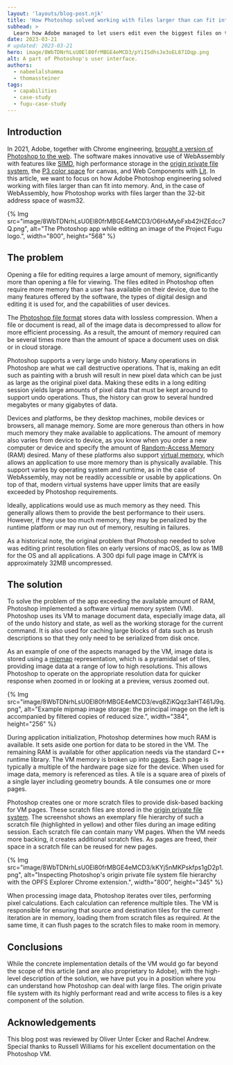 ```yaml
---
layout: 'layouts/blog-post.njk'
title: 'How Photoshop solved working with files larger than can fit into memory'
subhead: >
  Learn how Adobe managed to let users edit even the biggest files on the web version of its iconic Photoshop app.
date: 2023-03-21
# updated: 2023-03-21
hero: image/8WbTDNrhLsU0El80frMBGE4eMCD3/pYiISdhsJe3oEL871Dqp.png
alt: A part of Photoshop's user interface.
authors:
  - nabeelalshamma
  - thomassteiner
tags:
  - capabilities
  - case-study
  - fugu-case-study
---
```


## Introduction

In 2021, Adobe, together with Chrome engineering, [brought a version of Photoshop to the web](https://web.dev/ps-on-the-web/). The software makes innovative use of WebAssembly with features like [SIMD](https://v8.dev/features/simd), high performance storage in the [origin private file system](/articles/file-system-access/#accessing-the-origin-private-file-system), the [P3 color space](https://developer.mozilla.org/docs/Web/API/HTMLCanvasElement/getContext#colorspace) for canvas, and Web Components with [Lit](https://lit.dev/). In this article, we want to focus on how Adobe Photoshop engineering solved working with files larger than can fit into memory. And, in the case of WebAssembly, how Photoshop works with files larger than the 32-bit address space of wasm32.

{% Img src="image/8WbTDNrhLsU0El80frMBGE4eMCD3/O6HxMybFxb42HZEdcc7Q.png", alt="The Photoshop app while editing an image of the Project Fugu logo.", width="800", height="568" %}

## The problem

Opening a file for editing requires a large amount of memory, significantly more than opening a file for viewing. The files edited in Photoshop often require more memory than a user has available on their device, due to the many features offered by the software, the types of digital design and editing it is used for, and the capabilities of user devices.

The [Photoshop file format](https://helpx.adobe.com/photoshop/using/file-formats.html#photoshop_format_psd) stores data with lossless compression. When a file or document is read, all of the image data is decompressed to allow for more efficient processing. As a result, the amount of memory required can be several times more than the amount of space a document uses on disk or in cloud storage.

Photoshop supports a very large undo history. Many operations in Photoshop are what we call destructive operations. That is, making an edit such as painting with a brush will result in new pixel data which can be just as large as the original pixel data. Making these edits in a long editing session yields large amounts of pixel data that must be kept around to support undo operations. Thus, the history can grow to several hundred megabytes or many gigabytes of data.

Devices and platforms, be they desktop machines, mobile devices or browsers, all manage memory. Some are more generous than others in how much memory they make available to applications. The amount of memory also varies from device to device, as you know when you order a new computer or device and specify the amount of [Random-Access Memory](https://en.wikipedia.org/wiki/Random-access_memory) (RAM) desired. Many of these platforms also support [virtual memory](https://en.wikipedia.org/wiki/Virtual_memory), which allows an application to use more memory than is physically available. This support varies by operating system and runtime, as in the case of WebAssembly, may not be readily accessible or usable by applications. On top of that, modern virtual systems have upper limits that are easily exceeded by Photoshop requirements.

Ideally, applications would use as much memory as they need. This generally allows them to provide the best performance to their users. However, if they use too much memory, they may be penalized by the runtime platform or may run out of memory, resulting in failures.

As a historical note, the original problem that Photoshop needed to solve was editing print resolution files on early versions of macOS, as low as 1MB for the OS and all applications. A 300 dpi full page image in CMYK is approximately 32MB uncompressed.

## The solution

To solve the problem of the app exceeding the available amount of RAM, Photoshop implemented a software virtual memory system (VM). Photoshop uses its VM to manage document data, especially image data, all of the undo history and state, as well as the working storage for the current command. It is also used for caching large blocks of data such as brush descriptions so that they only need to be serialized from disk once.

As an example of one of the aspects managed by the VM, image data is stored using a [mipmap](https://en.wikipedia.org/wiki/Mipmap) representation, which is a pyramidal set of tiles, providing image data at a range of low to high resolutions. This allows Photoshop to operate on the appropriate resolution data for quicker response when zoomed in or looking at a preview, versus zoomed out.

{% Img src="image/8WbTDNrhLsU0El80frMBGE4eMCD3/evq8ZiKQqz3aHT461J9q.png", alt="Example mipmap image storage: the principal image on the left is accompanied by filtered copies of reduced size.", width="384", height="256" %}

During application initialization, Photoshop determines how much RAM is available. It sets aside one portion for data to be stored in the VM. The remaining RAM is available for other application needs via the standard C++ runtime library. The VM memory is broken up into [pages](https://en.wikipedia.org/wiki/Page_(computer_memory)). Each page is typically a multiple of the hardware page size for the device. When used for image data, memory is referenced as tiles. A tile is a square area of pixels of a single layer including geometry bounds. A tile consumes one or more pages.

Photoshop creates one or more scratch files to provide disk-based backing for VM pages. These scratch files are stored in the [origin private file system](/articles/file-system-access/#accessing-the-origin-private-file-system). The screenshot shows an exemplary file hierarchy of such a scratch file (highlighted in yellow) and other files during an image editing session. Each scratch file can contain many VM pages. When the VM needs more backing, it creates additional scratch files. As pages are freed, their space in a scratch file can be reused for new pages.

{% Img src="image/8WbTDNrhLsU0El80frMBGE4eMCD3/kKYj5nMKPskfps1gD2p1.png", alt="Inspecting Photoshop's origin private file system file hierarchy with the OPFS Explorer Chrome extension.", width="800", height="345" %}

When processing image data, Photoshop iterates over tiles, performing pixel calculations. Each calculation can reference multiple tiles. The VM is responsible for ensuring that source and destination tiles for the current iteration are in memory, loading them from scratch files as required. At the same time, it can flush pages to the scratch files to make room in memory.

## Conclusions

While the concrete implementation details of the VM would go far beyond the scope of this article (and are also proprietary to Adobe), with the high-level description of the solution, we have put you in a position where you can understand how Photoshop can deal with large files. The origin private file system with its highly performant read and write access to files is a key component of the solution.

## Acknowledgements

This blog post was reviewed by Oliver Unter Ecker and Rachel Andrew. Special thanks to Russell Williams for his excellent documentation on the Photoshop VM.
